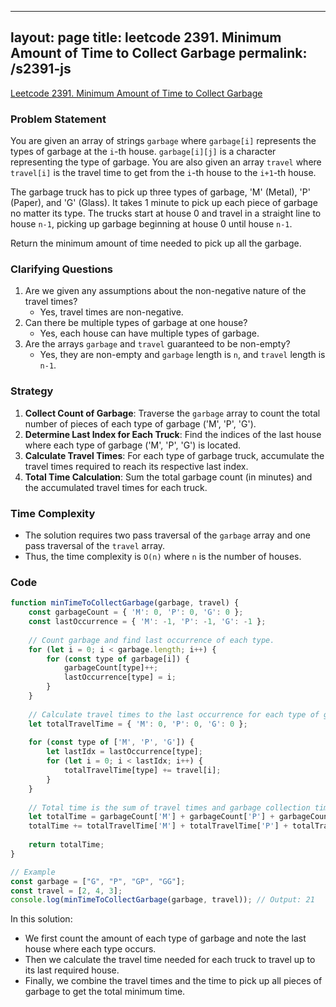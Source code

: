 
---
layout: page
title: leetcode 2391. Minimum Amount of Time to Collect Garbage
permalink: /s2391-js
---
[Leetcode 2391. Minimum Amount of Time to Collect Garbage](https://algoadvance.github.io/algoadvance/l2391)
### Problem Statement

You are given an array of strings `garbage` where `garbage[i]` represents the types of garbage at the `i`-th house. `garbage[i][j]` is a character representing the type of garbage. You are also given an array `travel` where `travel[i]` is the travel time to get from the `i`-th house to the `i+1`-th house.

The garbage truck has to pick up three types of garbage, 'M' (Metal), 'P' (Paper), and 'G' (Glass). It takes 1 minute to pick up each piece of garbage no matter its type. The trucks start at house 0 and travel in a straight line to house `n-1`, picking up garbage beginning at house 0 until house `n-1`.

Return the minimum amount of time needed to pick up all the garbage.

### Clarifying Questions
1. Are we given any assumptions about the non-negative nature of the travel times?
   - Yes, travel times are non-negative.
2. Can there be multiple types of garbage at one house?
   - Yes, each house can have multiple types of garbage.
3. Are the arrays `garbage` and `travel` guaranteed to be non-empty?
   - Yes, they are non-empty and `garbage` length is `n`, and `travel` length is `n-1`.

### Strategy

1. **Collect Count of Garbage**: Traverse the `garbage` array to count the total number of pieces of each type of garbage ('M', 'P', 'G').
2. **Determine Last Index for Each Truck**: Find the indices of the last house where each type of garbage ('M', 'P', 'G') is located.
3. **Calculate Travel Times**: For each type of garbage truck, accumulate the travel times required to reach its respective last index.
4. **Total Time Calculation**: Sum the total garbage count (in minutes) and the accumulated travel times for each truck.

### Time Complexity

- The solution requires two pass traversal of the `garbage` array and one pass traversal of the `travel` array.
- Thus, the time complexity is `O(n)` where `n` is the number of houses.

### Code

```javascript
function minTimeToCollectGarbage(garbage, travel) {
    const garbageCount = { 'M': 0, 'P': 0, 'G': 0 };
    const lastOccurrence = { 'M': -1, 'P': -1, 'G': -1 };
    
    // Count garbage and find last occurrence of each type.
    for (let i = 0; i < garbage.length; i++) {
        for (const type of garbage[i]) {
            garbageCount[type]++;
            lastOccurrence[type] = i;
        }
    }
    
    // Calculate travel times to the last occurrence for each type of garbage truck.
    let totalTravelTime = { 'M': 0, 'P': 0, 'G': 0 };
    
    for (const type of ['M', 'P', 'G']) {
        let lastIdx = lastOccurrence[type];
        for (let i = 0; i < lastIdx; i++) {
            totalTravelTime[type] += travel[i];
        }
    }
    
    // Total time is the sum of travel times and garbage collection times.
    let totalTime = garbageCount['M'] + garbageCount['P'] + garbageCount['G'];
    totalTime += totalTravelTime['M'] + totalTravelTime['P'] + totalTravelTime['G'];
    
    return totalTime;
}

// Example
const garbage = ["G", "P", "GP", "GG"];
const travel = [2, 4, 3];
console.log(minTimeToCollectGarbage(garbage, travel)); // Output: 21
```

In this solution:
- We first count the amount of each type of garbage and note the last house where each type occurs.
- Then we calculate the travel time needed for each truck to travel up to its last required house.
- Finally, we combine the travel times and the time to pick up all pieces of garbage to get the total minimum time.
